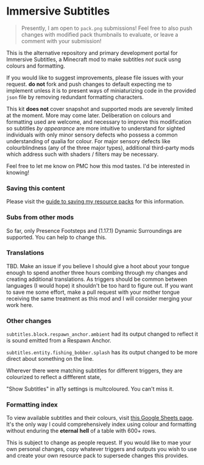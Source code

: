 # Immersive Subtitles
> Presently, I am open to `pack.png` submissions! Feel free to also push changes with modified pack thumbnails to evaluate, or leave a comment with your submission!

This is the alternative repository and primary development portal for Immersive Subtitles, a Minecraft mod to make subtitles _not suck_ usng colours and formatting.  

If you would like to suggest improvements, please file issues with your request. **do not** fork and push changes to default expecting me to implement unless it is to present ways of miniaturizing code in the provided `json` file by removing redundant formatting characters.  

This kit **does not** cover snapshot and supported mods are severely limited at the moment. More may come later. Deliberation on colours and formatting used are welcome, and necessary to improve this modification so subtitles _by appearance_ are more intuitive to understand for sighted individuals with only minor sensory defects who possess a common understanding of qualia for colour. For major sensory defects like colourblindness (any of the three major types), additional third-party mods which address such with shaders / filters may be necessary.
  
Feel free to let me know on PMC how this mod tastes. I'd be interested in knowing!

### Saving this content
Please visit the [guide to saving my resource packs](https://github.com/Hebgbs/minecraftMods/blob/master/howToSave.md) for this information.
  
### Subs from other mods
So far, only Presence Footsteps and (1.17.1) Dynamic Surroundings are supported. You can help to change this.

### Translations  
TBD. Make an issue if you believe I should give a hoot about your tongue enough to spend another three hours combing through my changes and creating additional translations. As triggers should be common between languages (I would hope) it shouldn't be too hard to figure out. If you want to save me some effort, make a pull request with your mother tongue receiving the same treatment as this mod and I will consider merging your work here.

### Other changes  
`subtitles.block.respawn_anchor.ambient` had its output changed to reflect it is sound emitted from a Respawn Anchor.  
  
`subtitles.entity.fishing_bobber.splash` has its output changed to be more direct about something on the line.  
  
Wherever there were matching subtitles for different triggers, they are colourized to reflect a diffferent state,  
  
"Show Subtitles" in a11y settings is multcoloured. You can't miss it.

### Formatting index
To view available subtitles and their colours, visit [this Google Sheets page](https://docs.google.com/spreadsheets/d/1aPCZAgUGpQImp0_3_iA5Hmn1qqhBic0NFWg37GEwZZM/edit?usp=sharing). It's the only way I could comprehensively index using colour and formatting without enduring the **eternal hell** of a table with 600+ rows.  
  
This is subject to change as people request. If you would like to mae your own personal changes, copy whatever triggers and outputs you wish to use and create your own resource pack to supersede changes this provides.
